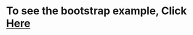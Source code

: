 # To see the bootstrap example, Click [Here](https://raw.githack.com/PdxCodeGuild/HB3/main/code/Grant/Examples/Bootstrap-Col.html)
